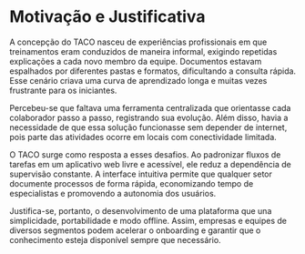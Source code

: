 # Motivação e Justificativa

A concepção do TACO nasceu de experiências profissionais em que treinamentos eram conduzidos de maneira informal, exigindo repetidas explicações a cada novo membro da equipe. Documentos estavam espalhados por diferentes pastas e formatos, dificultando a consulta rápida. Esse cenário criava uma curva de aprendizado longa e muitas vezes frustrante para os iniciantes.

Percebeu-se que faltava uma ferramenta centralizada que orientasse cada colaborador passo a passo, registrando sua evolução. Além disso, havia a necessidade de que essa solução funcionasse sem depender de internet, pois parte das atividades ocorre em locais com conectividade limitada.

O TACO surge como resposta a esses desafios. Ao padronizar fluxos de tarefas em um aplicativo web livre e acessível, ele reduz a dependência de supervisão constante. A interface intuitiva permite que qualquer setor documente processos de forma rápida, economizando tempo de especialistas e promovendo a autonomia dos usuários.

Justifica-se, portanto, o desenvolvimento de uma plataforma que una simplicidade, portabilidade e modo offline. Assim, empresas e equipes de diversos segmentos podem acelerar o onboarding e garantir que o conhecimento esteja disponível sempre que necessário.
